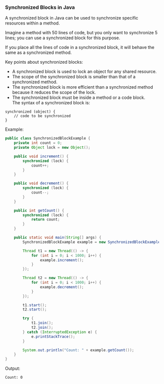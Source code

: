 ### Synchronized Blocks in Java

A synchronized block in Java can be used to synchronize specific resources within a method.

Imagine a method with 50 lines of code, but you only want to synchronize 5 lines; you can use a synchronized block for this purpose.

If you place all the lines of code in a synchronized block, it will behave the same as a synchronized method.

Key points about synchronized blocks:
- A synchronized block is used to lock an object for any shared resource.
- The scope of the synchronized block is smaller than that of a synchronized method.
- The synchronized block is more efficient than a synchronized method because it reduces the scope of the lock.
- The synchronized block must be inside a method or a code block.  
The syntax of a synchronized block is:
```
synchronized (object) {
    // code to be synchronized
}
```

Example:
```java
public class SynchronizedBlockExample {
    private int count = 0;
    private Object lock = new Object();

    public void increment() {
        synchronized (lock) {
            count++;
        }
    }

    public void decrement() {
        synchronized (lock) {
            count--;
        }
    }

    public int getCount() {
        synchronized (lock) {
            return count;
        }
    }

    public static void main(String[] args) {
        SynchronizedBlockExample example = new SynchronizedBlockExample();

        Thread t1 = new Thread(() -> {
            for (int i = 0; i < 1000; i++) {
                example.increment();
            }
        });

        Thread t2 = new Thread(() -> {
            for (int i = 0; i < 1000; i++) {
                example.decrement();
            }
        });

        t1.start();
        t2.start();

        try {
            t1.join();
            t2.join();
        } catch (InterruptedException e) {
            e.printStackTrace();
        }

        System.out.println("Count: " + example.getCount());
    }
}
```
Output:
```
Count: 0
```
